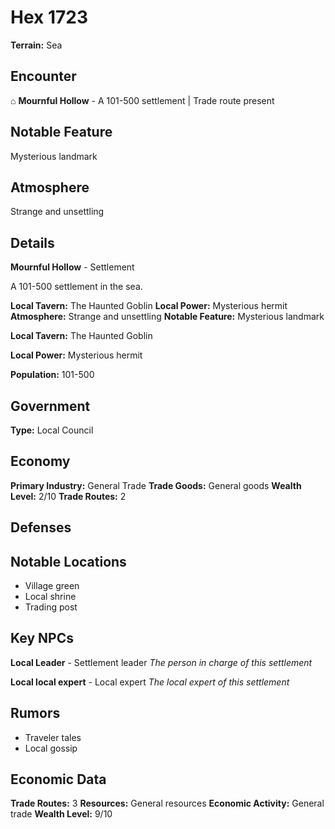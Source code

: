 # Hex 1723

**Terrain:** Sea

## Encounter
⌂ **Mournful Hollow** - A 101-500 settlement | Trade route present

## Notable Feature
Mysterious landmark

## Atmosphere
Strange and unsettling

## Details
**Mournful Hollow** - Settlement

A 101-500 settlement in the sea.

**Local Tavern:** The Haunted Goblin
**Local Power:** Mysterious hermit
**Atmosphere:** Strange and unsettling
**Notable Feature:** Mysterious landmark

**Local Tavern:** The Haunted Goblin

**Local Power:** Mysterious hermit

**Population:** 101-500

## Government
**Type:** Local Council

## Economy
**Primary Industry:** General Trade
**Trade Goods:** General goods
**Wealth Level:** 2/10
**Trade Routes:** 2

## Defenses

## Notable Locations
- Village green
- Local shrine
- Trading post

## Key NPCs
**Local Leader** - Settlement leader
*The person in charge of this settlement*

**Local local expert** - Local expert
*The local expert of this settlement*

## Rumors
- Traveler tales
- Local gossip

## Economic Data
**Trade Routes:** 3
**Resources:** General resources
**Economic Activity:** General trade
**Wealth Level:** 9/10
